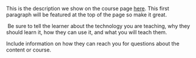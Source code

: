 This is the description we show on the course page [here](https://lab.github.com/AhmadSafdar632/offersmom). This first paragraph will be featured at the top of the page so make it great.
​

​
Be sure to tell the learner about the technology you are teaching, why they should learn it, how they can use it, and what you will teach them.
​


Include information on how they can reach you for questions about the content or course. 